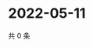 # 2022-05-11

共 0 条

<!-- BEGIN WEIBO -->
<!-- 最后更新时间 Wed May 11 2022 07:14:02 GMT+0800 (China Standard Time) -->

<!-- END WEIBO -->
